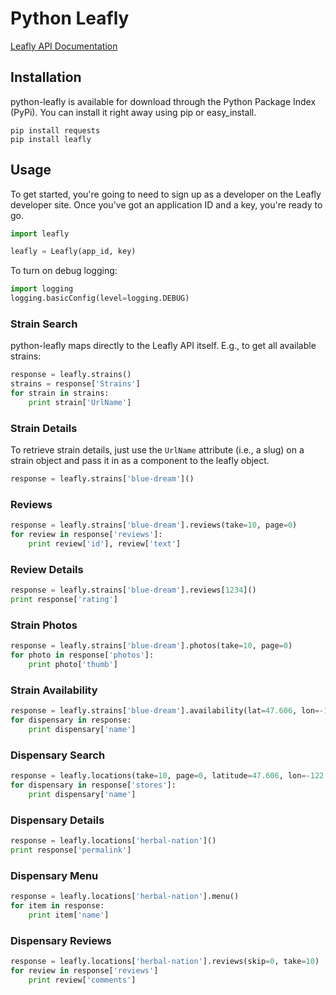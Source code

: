 Python Leafly
=============

[Leafly API Documentation](https://developer.leafly.com/docs)

Installation
------------

python-leafly is available for download through the Python Package Index (PyPi). You can install it right away using pip or easy_install.

```
pip install requests
pip install leafly
```

Usage
-----

To get started, you're going to need to sign up as a developer on the Leafly developer site. Once you've got an application ID and a key, you're ready to go.

```python
import leafly

leafly = Leafly(app_id, key)
```

To turn on debug logging:

```python
import logging
logging.basicConfig(level=logging.DEBUG)
```

### Strain Search

python-leafly maps directly to the Leafly API itself. E.g., to get all available strains:

```python
response = leafly.strains()
strains = response['Strains']
for strain in strains:
    print strain['UrlName']
```

### Strain Details

To retrieve strain details, just use the `UrlName` attribute (i.e., a slug) on a strain object and pass it in as a component to the leafly object.

```python
response = leafly.strains['blue-dream']()
```

### Reviews

```python
response = leafly.strains['blue-dream'].reviews(take=10, page=0)
for review in response['reviews']:
    print review['id'], review['text']
```

### Review Details

```python
response = leafly.strains['blue-dream'].reviews[1234]()
print response['rating']
```

### Strain Photos

```python
response = leafly.strains['blue-dream'].photos(take=10, page=0)
for photo in response['photos']:
    print photo['thumb']
```

### Strain Availability

```python
response = leafly.strains['blue-dream'].availability(lat=47.606, lon=-122.333)
for dispensary in response:
    print dispensary['name']
```

### Dispensary Search

```python
response = leafly.locations(take=10, page=0, latitude=47.606, lon=-122.333, hasedibles=True)
for dispensary in response['stores']:
    print dispensary['name']
```

### Dispensary Details

```python
response = leafly.locations['herbal-nation']()
print response['permalink']
```

### Dispensary Menu

```python
response = leafly.locations['herbal-nation'].menu()
for item in response:
    print item['name']
```

### Dispensary Reviews

```python
response = leafly.locations['herbal-nation'].reviews(skip=0, take=10)
for review in response['reviews']
    print review['comments']
```
